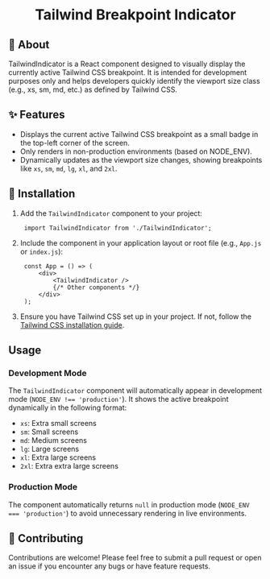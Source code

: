 <h1 align="center">Tailwind Breakpoint Indicator</h1>

## 🎯 About 
TailwindIndicator is a React component designed to visually display the currently active Tailwind CSS breakpoint. It is intended for development purposes only and helps developers quickly identify the viewport size class (e.g., xs, sm, md, etc.) as defined by Tailwind CSS.

## ✨ Features
- Displays the current active Tailwind CSS breakpoint as a small badge in the top-left corner of the screen.
- Only renders in non-production environments (based on NODE_ENV).
- Dynamically updates as the viewport size changes, showing breakpoints like ``xs``, ``sm``, ``md``, ``lg``, ``xl``, and ``2xl``.

## 🏁 Installation
1) Add the ``TailwindIndicator`` component to your project:

		import TailwindIndicator from './TailwindIndicator';

2) Include the component in your application layout or root file (e.g., ``App.js`` or ``index.js``):
   
		const App = () => (
			<div>
				<TailwindIndicator />
				{/* Other components */}
			</div>
		);

3) Ensure you have Tailwind CSS set up in your project. If not, follow the [Tailwind CSS installation guide](https://tailwindcss.com/docs/installation).
   
## Usage

<h3>Development Mode</h3>
The <code>TailwindIndicator</code> component will automatically appear in development mode (<code>NODE_ENV !== 'production'</code>). It shows the active breakpoint dynamically in the following format:

- <code>xs</code>: Extra small screens
- <code>sm</code>: Small screens
- <code>md</code>: Medium screens
- <code>lg</code>: Large screens
- <code>xl</code>: Extra large screens
- <code>2xl</code>: Extra extra large screens

<h3>Production Mode</h3>
The component automatically returns <code>null</code> in production mode (<code>NODE_ENV === 'production'</code>) to avoid unnecessary rendering in live environments.


## 🤝 Contributing
Contributions are welcome! Please feel free to submit a pull request or open an issue if you encounter any bugs or have feature requests.
